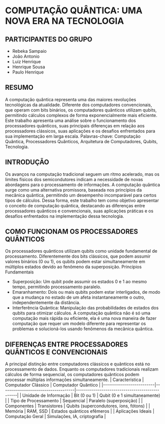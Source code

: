 # COMPUTAÇÃO QUÂNTICA: UMA NOVA ERA NA TECNOLOGIA
## PARTICIPANTES DO GRUPO
- Rebeka Sampaio
- João Antonio
- Luiz Henrique
- Henrique Sousa
- Paulo Henrique
## RESUMO
A computação quântica representa uma das maiores revoluções tecnológicas da atualidade. Diferente dos computadores convencionais, que operam com bits binários, os computadores quânticos utilizam qubits, 
permitindo cálculos complexos de forma exponencialmente mais eficiente. Este trabalho apresenta uma análise sobre o funcionamento dos processadores quânticos, 
suas principais diferenças em relação aos processadores clássicos, suas aplicações e os desafios enfrentados para sua implementação em larga escala.
Palavras-chave: Computação Quântica, Processadores Quânticos, Arquitetura de Computadores, Qubits, Tecnologia.
## INTRODUÇÃO
Os avanços na computação tradicional seguem um ritmo acelerado, mas os limites físicos dos semicondutores indicam a necessidade de novas abordagens para o processamento de informações. 
A computação quântica surge como uma alternativa promissora, baseada nos princípios da mecânica quântica, permitindo um desempenho incomparável para certos tipos de cálculos.
Dessa forma, este trabalho tem como objetivo apresentar o conceito de computação quântica, destacando as diferenças entre processadores quânticos e convencionais, 
suas aplicações práticas e os desafios enfrentados na implementação dessa tecnologia.
## COMO FUNCIONAM OS PROCESSADORES QUÂNTICOS
Os processadores quânticos utilizam qubits como unidade fundamental de processamento. Diferentemente dos bits clássicos, que podem assumir valores binários (0 ou 1), 
os qubits podem estar simultaneamente em múltiplos estados devido ao fenômeno da superposição.
Princípios Fundamentais
- Superposição: Um qubit pode assumir os estados 0 e 1 ao mesmo tempo, permitindo processamento paralelo.
- Emaranhamento: Dois ou mais qubits podem estar interligados, de modo que a mudança no estado de um afeta instantaneamente o outro, independentemente da distância.
- Interferência Quântica: Manipulação das probabilidades de estados dos qubits para otimizar cálculos.
A computação quântica não é só uma computação mais rápida ou eficiente, ela é uma nova maneira de fazer computação que requer um modelo diferente para representar os 
problemas e solucioná-los usando fenômenos da mecânica quântica.
## DIFERENÇAS ENTRE PROCESSADORES QUÂNTICOS E CONVENCIONAIS
A principal distinção entre computadores clássicos e quânticos está no processamento de dados. Enquanto os computadores tradicionais realizam cálculos de forma sequencial, 
os computadores quânticos podem processar múltiplas informações simultaneamente.
| Característica           | Computador Clássico                 | Computador Quântico                            |
|--------------------------|-------------------------------------|------------------------------------------------|
| Unidade de Informação    | Bit (0 ou 1)                        | Qubit (0 e 1 simultaneamente)                  |
| Tipo de Processamento    | Sequencial                          | Paralelo (superposição)                       |
| Componentes              | Transistores                        | Qubits (supercondutores, íons, fótons)        |
| Memória                  | RAM, SSD                            | Estados quânticos efêmeros                    |
| Aplicações Ideais        | Computação Geral                    | Simulações, IA, criptografia                  |

